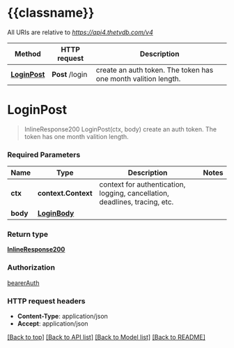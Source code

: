 # {{classname}}

All URIs are relative to *https://api4.thetvdb.com/v4*

Method | HTTP request | Description
------------- | ------------- | -------------
[**LoginPost**](LoginApi.md#LoginPost) | **Post** /login | create an auth token. The token has one month valition length.

# **LoginPost**
> InlineResponse200 LoginPost(ctx, body)
create an auth token. The token has one month valition length.

### Required Parameters

Name | Type | Description  | Notes
------------- | ------------- | ------------- | -------------
 **ctx** | **context.Context** | context for authentication, logging, cancellation, deadlines, tracing, etc.
  **body** | [**LoginBody**](LoginBody.md)|  | 

### Return type

[**InlineResponse200**](inline_response_200.md)

### Authorization

[bearerAuth](../README.md#bearerAuth)

### HTTP request headers

 - **Content-Type**: application/json
 - **Accept**: application/json

[[Back to top]](#) [[Back to API list]](../README.md#documentation-for-api-endpoints) [[Back to Model list]](../README.md#documentation-for-models) [[Back to README]](../README.md)

